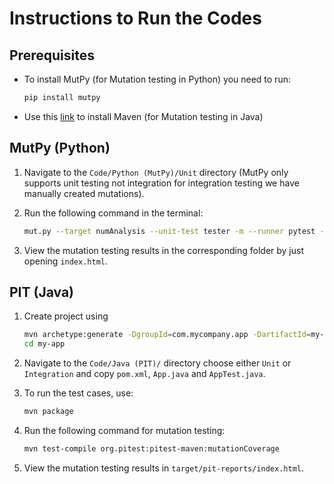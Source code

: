 # Instructions to Run the Codes

## Prerequisites
* To install MutPy (for Mutation testing in Python) you need to run:
  
   ```bash
   pip install mutpy
   ```
* Use this [link](https://www.digitalocean.com/community/tutorials/install-maven-linux-ubuntu) to install Maven (for Mutation testing in Java)


## MutPy (Python)

1. Navigate to the `Code/Python (MutPy)/Unit` directory (MutPy only supports unit testing not integration for integration testing we have manually created mutations).
2. Run the following command in the terminal:

   ```bash
   mut.py --target numAnalysis --unit-test tester -m --runner pytest --report-html Output/
    ```
3. View the mutation testing results in the corresponding folder by just opening `index.html`.

## PIT (Java)

1. Create project using 
    ```bash
    mvn archetype:generate -DgroupId=com.mycompany.app -DartifactId=my-app -DarchetypeArtifactId=maven-archetype-quickstart -DarchetypeVersion=1.4 -DinteractiveMode=false
    cd my-app
    ```

2. Navigate to the `Code/Java (PIT)/` directory choose either `Unit` or `Integration` and copy `pom.xml`, `App.java` and `AppTest.java`.
3. To run the test cases, use:

    ```bash
    mvn package
    ```
4. Run the following command for mutation testing:
    ```bash
    mvn test-compile org.pitest:pitest-maven:mutationCoverage
    ```
5. View the mutation testing results in `target/pit-reports/index.html`.
